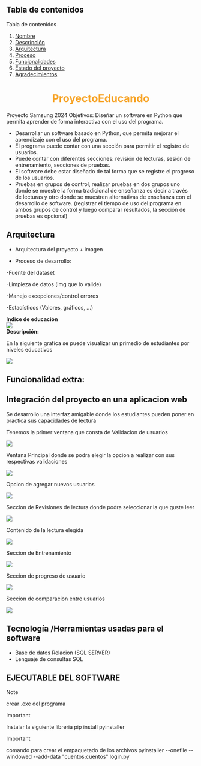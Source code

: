 ## Tabla de contenidos
Tabla de contenidos

1. [Nombre](#Nombre)
2. [Descripción](#descripción)
3. [Arquitectura](#Arquitectura)
4. [Proceso](#Proceso)
5. [Funcionalidades](#Funcionalidades)
6. [Estado del proyecto](#EstadoDelProyecto)
7. [Agradecimientos](#Agradecimientos)



<h1 style="text-align:center; color:#f7a325;">ProyectoEducando</h1>

Proyecto Samsung 2024
Objetivos: Diseñar un software en Python que permita aprender de forma interactiva con el uso del programa.

*	Desarrollar un software basado en Python, que permita mejorar el aprendizaje con el uso del programa.
*	El programa puede contar con una sección para permitir el registro de usuarios.
*	Puede contar con diferentes secciones: revisión de lecturas, sesión de entrenamiento, secciones de pruebas.
*	El software debe estar diseñado de tal forma que se registre el progreso de los usuarios.
*	Pruebas en grupos de control, realizar pruebas en dos grupos uno donde se muestre la forma tradicional de enseñanza es decir a través de lecturas y otro donde se muestren alternativas de enseñanza con el desarrollo de software. (registrar el tiempo de uso del programa en ambos grupos de control y luego comparar resultados, la sección de pruebas es opcional)




## Arquitectura



* Arquitectura del proyecto + imagen

* Proceso de desarrollo:

-Fuente del dataset

-Limpieza de datos (img que lo valide)

-Manejo excepciones/control errores

-Estadísticos (Valores, gráficos, …)
<!-- > [!NOTE]
> El proyecto se fundamenta en el analisis de datos y tambien en la implementacion de un software educativo que los estudiantes pueden optar para su rendimiento -->

<div>
  <strong >Indice de educación</strong>
  <br>
</div>
<img src="./assets/graficos/indiceEducacion.png">

<div>
  <strong >Descripción:</strong>
  <p>En la siguiente grafica se puede visualizar un primedio de estudiantes por niveles educativos</p>
</div>
<img src="./assets/graficos/promedioEducativo.png">


## Funcionalidad extra:

## Integración del proyecto en una aplicacion web
<p>  
Se desarrollo una interfaz amigable donde los estudiantes pueden poner en practica sus capacidades de lectura
</p>

<p> 
Tenemos la primer ventana que consta de Validacion de usuarios
</p>
<img src="./assets/login.png">

<br>
<p> 
Ventana Principal donde se podra elegir la opcion a realizar con sus respectivas validaciones
</p>
<img src="./assets/home.png">

<br>
<p> 
Opcion de agregar nuevos usuarios
</p>
<img src="./assets/formUser.png">

<br>
<p> 
Seccion de Revisiones de lectura donde podra seleccionar la que guste leer
</p>
<img src="./assets/cuentos.png">
<p> 
Contenido de la lectura elegida
</p>
<img src="./assets/selectCuento.png">

<br>
<p> 
Seccion de Entrenamiento
</p>
<img src="./assets/entrenamiento.png">

<br>
<p> 
Seccion de progreso de usuario
</p>
<img src="./assets/progreso.png">

<br>
<p> 
Seccion de comparacion entre usuarios
</p>
<img src="./assets/comparacion.png">

<br>





## Tecnología /Herramientas usadas para el software
* Base de datos Relacion (SQL SERVER)
* Lenguaje de consultas SQL


## EJECUTABLE DEL SOFTWARE

> [!NOTE]
> crear .exe del programa

> [!IMPORTANT]
> Instalar la siguiente libreria
> pip install pyinstaller

> [!IMPORTANT]
> comando para crear el empaquetado de los archivos
> pyinstaller --onefile --windowed --add-data "cuentos;cuentos" login.py

